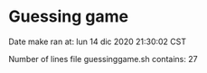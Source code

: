 # Guessing game

Date make ran at:
lun 14 dic 2020 21:30:02 CST

Number of lines file guessinggame.sh contains:
27
